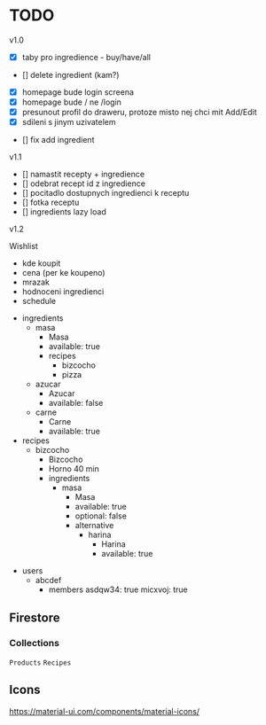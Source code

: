 # TODO

v1.0

- [x] taby pro ingredience - buy/have/all
- [] delete ingredient (kam?)
- [x] homepage bude login screena
- [x] homepage bude / ne /login
- [x] presunout profil do draweru, protoze misto nej chci mit Add/Edit
- [x] sdileni s jinym uzivatelem
- [] fix add ingredient

v1.1

- [] namastit recepty + ingredience
- [] odebrat recept id z ingredience
- [] pocitadlo dostupnych ingredienci k receptu
- [] fotka receptu
- [] ingredients lazy load

v1.2

Wishlist

- kde koupit
- cena (per ke koupeno)
- mrazak
- hodnoceni ingredienci
- schedule

* ingredients
  - masa
    - Masa
    - available: true
    - recipes
      - bizcocho
      - pizza
  - azucar
    - Azucar
    - available: false
  - carne
    - Carne
    - available: true
* recipes
  - bizcocho
    - Bizcocho
    - Horno 40 min
    - ingredients
      - masa
        - Masa
        - available: true
        - optional: false
        - alternative
          - harina
            - Harina
            - available: true

- users
  - abcdef
    - members
      asdqw34: true
      micxvoj: true

## Firestore

### Collections

`Products`
`Recipes`

## Icons

https://material-ui.com/components/material-icons/
